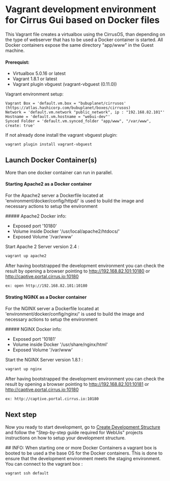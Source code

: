 # Vagrant development environment for Cirrus Gui based on Docker files 

This Vagrant file creates a virtualbox using the CirrusOS, than depending on the type of webserver that has to be used a Docker container is started. All Docker containers expose the same directory "app/www" in the Guest machine. 

#### Prerequist:
- Virtualbox 5.0.16 or latest
- Vagrant 1.8.1 or latest
- Vagrant plugin vbguest (vagrant-vbguest (0.11.0))

Vagrant environment setup:
```
Vagrant Box = 'default.vm.box = "bubuplanet/cirrusos' (https://atlas.hashicorp.com/bubuplanet/boxes/cirrusos)
Network = 'default.vm.network "public_network", ip : "192.168.82.101"'
Hostname = 'default.vm.hostname = "webui-dev"'
Synced Folder = 'default.vm.synced_folder "app/www", "/var/www", create: true' 
```

If not already done install the vagrant vbguest plugin:
```bash
vagrant plugin install vagrant-vbguest
```

## Launch Docker Container(s)
More than one docker container can run in parallel. 

#### Starting Apache2 as a Docker container
For the Apache2 server a Dockerfile located at 'environment/docker/config/httpd/' is used to build the image and necessary actions to setup the environment

##### Apache2 Docker info:
- Exposed port '10180'
- Volume inside Docker '/usr/local/apache2/htdocs/'
- Exposed Volume '/var/www'

Start Apache 2 Server version 2.4 :
```bash
vagrant up apache2
```

After having bootstrapped the development environment you can check the result by opening a browser pointing to http://192.168.82.101:10180 or http://captive.portal.cirrus.io:10180
```bash
ex: open http://192.168.82.101:10180
```

#### Strating NGINX as a Docker container
For the NGINX server a Dockerfile located at 'environment/docker/config/nginx/' is used to build the image and necessary actions to setup the environment

##### NGINX Docker info:
- Exposed port '10181'
- Volume inside Docker '/usr/share/nginx/html'
- Exposed Volume '/var/www'

Start the NGINX Server version 1.8.1 :
```bash
vagrant up nginx
```

After having bootstrapped the development environment you can check the result by opening a browser pointing to http://192.168.82.101:10181 or http://captive.portal.cirrus.io:10180
```bash
ex: http://captive.portal.cirrus.io:10180
```

## Next step

Now you ready to start development, go to [Create Development Structure](https://couldhardware.atlassian.net/wiki/display/DOC/Create+Development+Structure) and follow the "Step-by-step guide required for WebUis" projects instructions on how to setup your development structure.


## INFO: 
When starting one or more Docker Containers a vagrant box is booted to be used a the base OS for the Docker containers. This is done to ensure that the development environment meets the staging environment. You can connect to the vagrant box :         

```bash
vagrant ssh default
```
